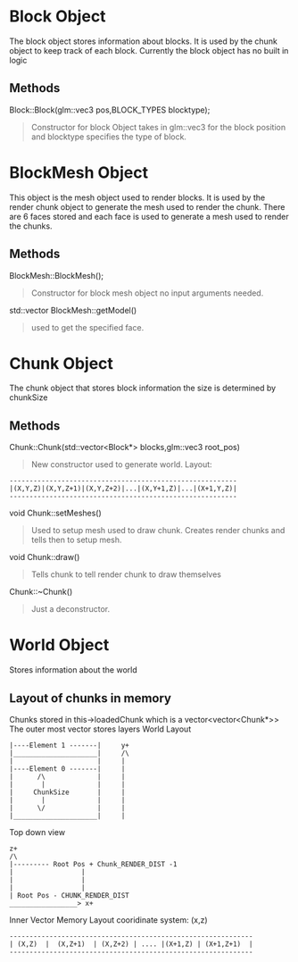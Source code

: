Block Object
============

The block object stores information about blocks. It is used by the chunk object to keep track of each block. Currently the block object has no built in logic

Methods
-------
Block::Block(glm::vec3 pos,BLOCK_TYPES blocktype);
> Constructor for block Object takes in glm::vec3 for the block position and blocktype specifies the type of block.

BlockMesh Object
================
This object is the mesh object used to render blocks. It is used by the render chunk object to generate the mesh used to render the chunk. There are 6 faces stored and each face is used to generate a mesh used to render the chunks.

Methods
-------
BlockMesh::BlockMesh();
>Constructor for block mesh object no input arguments needed.

std::vector<Model> BlockMesh::getModel()
>used to get the specified face.

Chunk Object
============
The chunk object that stores block information the size is determined by chunkSize

Methods
-------

Chunk::Chunk(std::vector<Block*> blocks,glm::vec3 root_pos)
>New constructor used to generate world. Layout:
```
---------------------------------------------------------
|(X,Y,Z)|(X,Y,Z+1)|(X,Y,Z+2)|...|(X,Y+1,Z)|...|(X+1,Y,Z)|
---------------------------------------------------------
```

void Chunk::setMeshes()
>Used to setup mesh used to draw chunk. Creates render chunks and tells then to setup mesh.

void Chunk::draw()
>Tells chunk to tell render chunk to draw themselves

Chunk::~Chunk()
>Just a deconstructor.

World Object
============
Stores information about the world

Layout of chunks in memory
--------------------------

Chunks stored in this->loadedChunk which is a vector<vector<Chunk*>>
The outer most vector stores layers 
World Layout
```
|----Element 1 -------|     y+
|_____________________|     /\
|                     |     |
|----Element 0 -------|     |
|      /\             |     |
|       |             |     |
|     ChunkSize       |     |
|       |             |     |
|      \/             |     |
|_____________________|     |
```
Top down view
```
z+
/\ 
|--------- Root Pos + Chunk_RENDER_DIST -1
|                 |
|                 |
|                 |
| Root Pos - CHUNK_RENDER_DIST
_________________> x+
```
Inner Vector Memory Layout
cooridinate system: (x,z)

```
-------------------------------------------------------------
| (X,Z)  |  (X,Z+1)  | (X,Z+2) | .... |(X+1,Z) | (X+1,Z+1)  |
-------------------------------------------------------------
```